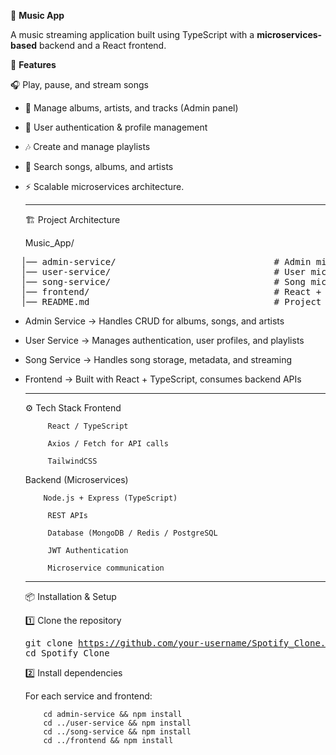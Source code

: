 🎵  __Music App__

A  music streaming application built using TypeScript with a __microservices-based__ backend and a React frontend.

🚀 __Features__

🎧 Play, pause, and stream songs

  + 📂 Manage albums, artists, and tracks (Admin panel)
  
  + 👤 User authentication & profile management
  
  + 🎶 Create and manage playlists
  
  + 🔎 Search songs, albums, and artists
  
  + ⚡ Scalable microservices architecture.

    ___

    🏗️ Project Architecture

    Music_App/
<pre>
  │── admin-service/                              # Admin microservice (manage songs, albums, artists)
  │── user-service/                               # User microservice (auth, playlists, profiles)
  │── song-service/                               # Song microservice (song metadata, streaming, search) 
  │── frontend/                                   # React + TypeScript frontend  
  │── README.md                                   # Project documentation </pre>

+ Admin Service → Handles CRUD for albums, songs, and artists

+ User Service → Manages authentication, user profiles, and playlists

+ Song Service → Handles song storage, metadata, and streaming

+ Frontend → Built with React + TypeScript, consumes backend APIs

  ___

  ⚙️ Tech Stack
        Frontend
        
           React / TypeScript
          
           Axios / Fetch for API calls
          
           TailwindCSS 
        
  Backend (Microservices)
        
          Node.js + Express (TypeScript)
          
           REST APIs
          
           Database (MongoDB / Redis / PostgreSQL 
          
           JWT Authentication
          
           Microservice communication

  ___
  📦 Installation & Setup
  
  1️⃣ Clone the repository
          <pre>git clone https://github.com/your-username/Spotify_Clone.git
          cd Spotify_Clone </pre>

  2️⃣ Install dependencies

  For each service and frontend:

          cd admin-service && npm install
          cd ../user-service && npm install
          cd ../song-service && npm install
          cd ../frontend && npm install
